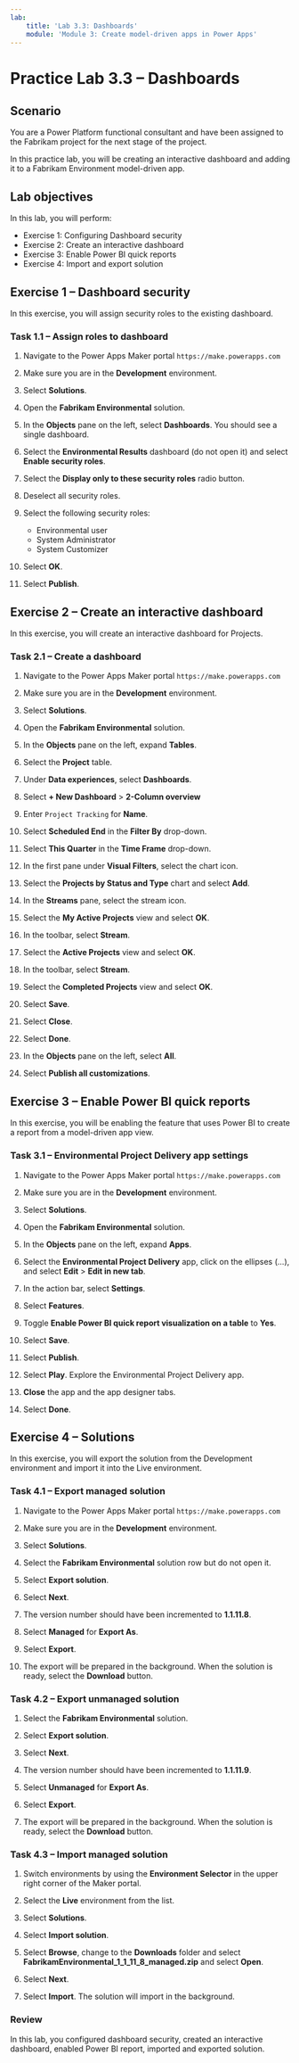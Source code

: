 ```yaml
---
lab:
    title: 'Lab 3.3: Dashboards'
    module: 'Module 3: Create model-driven apps in Power Apps'
---
```


# Practice Lab 3.3 – Dashboards

## Scenario

You are a Power Platform functional consultant and have been assigned to the Fabrikam project for the next stage of the project.

In this practice lab, you will be creating an interactive dashboard and adding it to a Fabrikam Environment model-driven app.

## Lab objectives
In this lab, you will perform:

+ Exercise 1: Configuring Dashboard security
+ Exercise 2: Create an interactive dashboard
+ Exercise 3: Enable Power BI quick reports
+ Exercise 4: Import and export solution

## Exercise 1 – Dashboard security

In this exercise, you will assign security roles to the existing dashboard.

### Task 1.1 – Assign roles to dashboard

1. Navigate to the Power Apps Maker portal `https://make.powerapps.com`

1. Make sure you are in the **Development** environment.

1. Select **Solutions**.

1. Open the **Fabrikam Environmental** solution.

1. In the **Objects** pane on the left, select **Dashboards**. You should see a single dashboard.

1. Select the **Environmental Results** dashboard (do not open it) and select **Enable security roles**.

1. Select the **Display only to these security roles** radio button.

1. Deselect all security roles.

1. Select the following security roles:

    - Environmental user
    - System Administrator
    - System Customizer

1. Select **OK**.

1. Select **Publish**.


## Exercise 2 – Create an interactive dashboard

In this exercise, you will create an interactive dashboard for Projects.

### Task 2.1 – Create a dashboard

1. Navigate to the Power Apps Maker portal `https://make.powerapps.com`

1. Make sure you are in the **Development** environment.

1. Select **Solutions**.

1. Open the **Fabrikam Environmental** solution.

1. In the **Objects** pane on the left, expand **Tables**.

1. Select the **Project** table.

1. Under **Data experiences**, select **Dashboards**.

1. Select **+ New Dashboard** > **2-Column overview**

1. Enter `Project Tracking` for **Name**.

1. Select **Scheduled End** in the **Filter By** drop-down.

1. Select **This Quarter** in the **Time Frame** drop-down.

1. In the first pane under **Visual Filters**, select the chart icon.

1. Select the **Projects by Status and Type** chart and select **Add**.

1. In the **Streams** pane, select the stream icon.

1. Select the **My Active Projects** view and select **OK**.

1. In the toolbar, select **Stream**.

1. Select the **Active Projects** view and select **OK**.

1. In the toolbar, select **Stream**.

1. Select the **Completed Projects** view and select **OK**.

1. Select **Save**.

1. Select **Close**.

1. Select **Done**.

1. In the **Objects** pane on the left, select **All**.

1. Select **Publish all customizations**.


## Exercise 3 – Enable Power BI quick reports

In this exercise, you will be enabling the feature that uses Power BI to create a report from a model-driven app view.

### Task 3.1 – Environmental Project Delivery app settings

1. Navigate to the Power Apps Maker portal `https://make.powerapps.com`

1. Make sure you are in the **Development** environment.

1. Select **Solutions**.

1. Open the **Fabrikam Environmental** solution.

1. In the **Objects** pane on the left, expand **Apps**.

1. Select the **Environmental Project Delivery** app, click on the ellipses (...), and select **Edit** > **Edit in new tab**.

1. In the action bar, select **Settings**.

1. Select **Features**.

1. Toggle **Enable Power BI quick report visualization on a table** to **Yes**.

1. Select **Save**.

1. Select **Publish**.

1. Select **Play**. Explore the Environmental Project Delivery app. 

1. **Close** the app and the app designer tabs.

1. Select **Done**.


## Exercise 4 – Solutions

In this exercise, you will export the solution from the Development environment and import it into the Live environment.

### Task 4.1 – Export managed solution

1. Navigate to the Power Apps Maker portal `https://make.powerapps.com`

1. Make sure you are in the **Development** environment.

1. Select **Solutions**.

1. Select the **Fabrikam Environmental** solution row but do not open it.

1. Select **Export solution**.

1. Select **Next**.

1. The version number should have been incremented to **1.1.11.8**.

1. Select **Managed** for **Export As**.

1. Select **Export**.

1. The export will be prepared in the background. When the solution is ready, select the **Download** button.


### Task 4.2 – Export unmanaged solution

1. Select the **Fabrikam Environmental** solution.

1. Select **Export solution**.

1. Select **Next**.

1. The version number should have been incremented to **1.1.11.9**.

1. Select **Unmanaged** for **Export As**.

1. Select **Export**.

1. The export will be prepared in the background. When the solution is ready, select the **Download** button.


### Task 4.3 – Import managed solution

1. Switch environments by using the **Environment Selector** in the upper right corner of the Maker portal.

1. Select the **Live** environment from the list.

1. Select **Solutions**.

1. Select **Import solution**.

1. Select **Browse**,  change to the **Downloads** folder and select **FabrikamEnvironmental_1_1_11_8_managed.zip** and select **Open**.

1. Select **Next**.

1. Select **Import**. The solution will import in the background.

### Review
In this lab, you configured dashboard security, created an interactive dashboard, enabled Power BI report, imported and exported solution.
